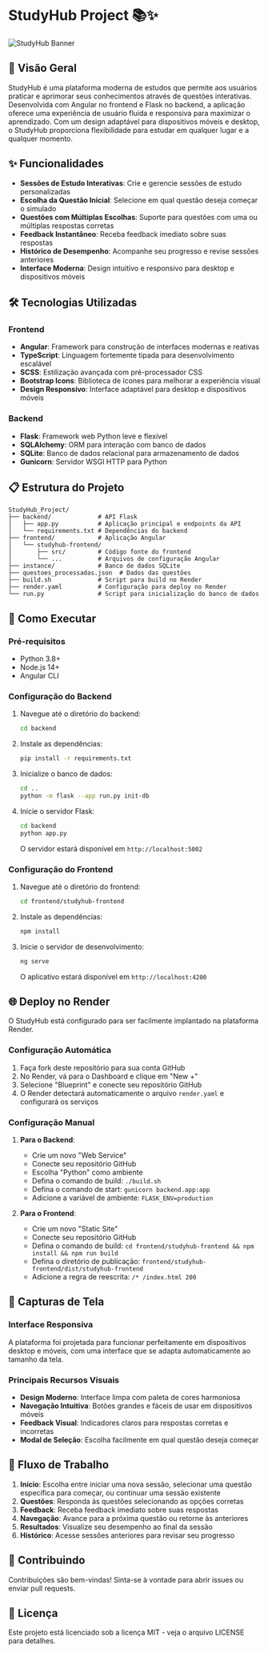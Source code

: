 # StudyHub Project 📚✨

![StudyHub Banner](https://img.shields.io/badge/StudyHub-Learning%20Platform-blue?style=for-the-badge)

## 🚀 Visão Geral

StudyHub é uma plataforma moderna de estudos que permite aos usuários praticar e aprimorar seus conhecimentos através de questões interativas. Desenvolvida com Angular no frontend e Flask no backend, a aplicação oferece uma experiência de usuário fluida e responsiva para maximizar o aprendizado. Com um design adaptável para dispositivos móveis e desktop, o StudyHub proporciona flexibilidade para estudar em qualquer lugar e a qualquer momento.

## ✨ Funcionalidades

- **Sessões de Estudo Interativas**: Crie e gerencie sessões de estudo personalizadas
- **Escolha da Questão Inicial**: Selecione em qual questão deseja começar o simulado
- **Questões com Múltiplas Escolhas**: Suporte para questões com uma ou múltiplas respostas corretas
- **Feedback Instantâneo**: Receba feedback imediato sobre suas respostas
- **Histórico de Desempenho**: Acompanhe seu progresso e revise sessões anteriores
- **Interface Moderna**: Design intuitivo e responsivo para desktop e dispositivos móveis

## 🛠️ Tecnologias Utilizadas

### Frontend
- **Angular**: Framework para construção de interfaces modernas e reativas
- **TypeScript**: Linguagem fortemente tipada para desenvolvimento escalável
- **SCSS**: Estilização avançada com pré-processador CSS
- **Bootstrap Icons**: Biblioteca de ícones para melhorar a experiência visual
- **Design Responsivo**: Interface adaptável para desktop e dispositivos móveis

### Backend
- **Flask**: Framework web Python leve e flexível
- **SQLAlchemy**: ORM para interação com banco de dados
- **SQLite**: Banco de dados relacional para armazenamento de dados
- **Gunicorn**: Servidor WSGI HTTP para Python

## 📋 Estrutura do Projeto

```
StudyHub_Project/
├── backend/             # API Flask
│   ├── app.py           # Aplicação principal e endpoints da API
│   └── requirements.txt # Dependências do backend
├── frontend/            # Aplicação Angular
│   └── studyhub-frontend/
│       ├── src/         # Código fonte do frontend
│       └── ...          # Arquivos de configuração Angular
├── instance/            # Banco de dados SQLite
├── questoes_processadas.json  # Dados das questões
├── build.sh             # Script para build no Render
├── render.yaml          # Configuração para deploy no Render
└── run.py               # Script para inicialização do banco de dados
```

## 🚀 Como Executar

### Pré-requisitos
- Python 3.8+
- Node.js 14+
- Angular CLI

### Configuração do Backend
1. Navegue até o diretório do backend:
   ```bash
   cd backend
   ```

2. Instale as dependências:
   ```bash
   pip install -r requirements.txt
   ```

3. Inicialize o banco de dados:
   ```bash
   cd ..
   python -m flask --app run.py init-db
   ```

4. Inicie o servidor Flask:
   ```bash
   cd backend
   python app.py
   ```
   O servidor estará disponível em `http://localhost:5002`

### Configuração do Frontend
1. Navegue até o diretório do frontend:
   ```bash
   cd frontend/studyhub-frontend
   ```

2. Instale as dependências:
   ```bash
   npm install
   ```

3. Inicie o servidor de desenvolvimento:
   ```bash
   ng serve
   ```
   O aplicativo estará disponível em `http://localhost:4200`

## 🌐 Deploy no Render

O StudyHub está configurado para ser facilmente implantado na plataforma Render.

### Configuração Automática
1. Faça fork deste repositório para sua conta GitHub
2. No Render, vá para o Dashboard e clique em "New +"
3. Selecione "Blueprint" e conecte seu repositório GitHub
4. O Render detectará automaticamente o arquivo `render.yaml` e configurará os serviços

### Configuração Manual
1. **Para o Backend**:
   - Crie um novo "Web Service"
   - Conecte seu repositório GitHub
   - Escolha "Python" como ambiente
   - Defina o comando de build: `./build.sh`
   - Defina o comando de start: `gunicorn backend.app:app`
   - Adicione a variável de ambiente: `FLASK_ENV=production`

2. **Para o Frontend**:
   - Crie um novo "Static Site"
   - Conecte seu repositório GitHub
   - Defina o comando de build: `cd frontend/studyhub-frontend && npm install && npm run build`
   - Defina o diretório de publicação: `frontend/studyhub-frontend/dist/studyhub-frontend`
   - Adicione a regra de reescrita: `/* /index.html 200`

## 📱 Capturas de Tela

### Interface Responsiva
A plataforma foi projetada para funcionar perfeitamente em dispositivos desktop e móveis, com uma interface que se adapta automaticamente ao tamanho da tela.

### Principais Recursos Visuais
- **Design Moderno**: Interface limpa com paleta de cores harmoniosa
- **Navegação Intuitiva**: Botões grandes e fáceis de usar em dispositivos móveis
- **Feedback Visual**: Indicadores claros para respostas corretas e incorretas
- **Modal de Seleção**: Escolha facilmente em qual questão deseja começar

## 🔄 Fluxo de Trabalho

1. **Início**: Escolha entre iniciar uma nova sessão, selecionar uma questão específica para começar, ou continuar uma sessão existente
2. **Questões**: Responda às questões selecionando as opções corretas
3. **Feedback**: Receba feedback imediato sobre suas respostas
4. **Navegação**: Avance para a próxima questão ou retorne às anteriores
5. **Resultados**: Visualize seu desempenho ao final da sessão
6. **Histórico**: Acesse sessões anteriores para revisar seu progresso

## 🤝 Contribuindo

Contribuições são bem-vindas! Sinta-se à vontade para abrir issues ou enviar pull requests.

## 📄 Licença

Este projeto está licenciado sob a licença MIT - veja o arquivo LICENSE para detalhes.